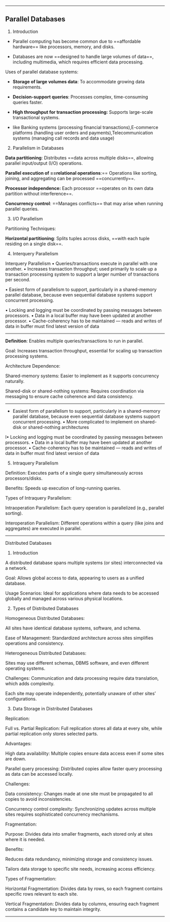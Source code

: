 

---

## Parallel Databases

1. Introduction

- Parallel computing has become common due to ==affordable hardware== like processors, memory, and disks.

- Databases are now ==designed to handle large volumes of data==, including multimedia, which requires efficient data processing.

 Uses of parallel database systems:

- **Storage of large volumes data**: To accommodate growing data requirements.

- **Decision-support queries**: Processes complex, time-consuming queries faster.

- **High throughput for transaction processing:** Supports large-scale transactional systems.
- like Banking systems (processing financial transactions),E-commerce platforms (handling user orders and payments),Telecommunication systems (managing call records and data usage)





2. Parallelism in Databases

**Data partitioning**: Distributes ==data across multiple disks==, allowing parallel input/output (I/O) operations.

**Parallel execution of ==relational operations**:== Operations like sorting, joining, and aggregating can be processed ==concurrently==.

**Processor independence:** Each processor ==operates on its own data partition without interference==.

**Concurrency control**: ==Manages conflicts== that may arise when running parallel queries.



3. I/O Parallelism



Partitioning Techniques:

**Horizontal partitioning**: Splits tuples across disks, ==with each tuple residing on a single disk==.

 




4. Interquery Parallelism

Interquery Parallelism 
• Queries/transactions execute in parallel with one another. 
• Increases transaction throughput; used primarily to scale up a transaction processing system to support a larger number of transactions per second. 

• Easiest form of parallelism to support, particularly in a shared-memory parallel database, because even sequential database systems support concurrent processing. 

• Locking and logging must be coordinated by passing messages between processors. 
• Data in a local buffer may have been updated at another processor. 
• Cache-coherency has to be maintained — reads and writes of data in buffer must find latest version of data


---
**Definition**: Enables multiple queries/transactions to run in parallel.

Goal: Increases transaction throughput, essential for scaling up transaction processing systems.

Architecture Dependence:

Shared-memory systems: Easier to implement as it supports concurrency naturally.

Shared-disk or shared-nothing systems: Requires coordination via messaging to ensure cache coherence and data consistency.

---
- Easiest form of parallelism to support, particularly in a shared-memory parallel database, because even sequential database systems support concurrent processing. 
• More complicated to implement on shared-disk or shared-nothing architectures



I• Locking and logging must be coordinated by passing messages between processors. • Data in a local buffer may have been updated at another processor. • Cache-coherency has to be maintained — reads and writes of data in buffer must find latest version of data

5. Intraquery Parallelism

Definition: Executes parts of a single query simultaneously across processors/disks.

Benefits: Speeds up execution of long-running queries.

Types of Intraquery Parallelism:

Intraoperation Parallelism: Each query operation is parallelized (e.g., parallel sorting).

Interoperation Parallelism: Different operations within a query (like joins and aggregates) are executed in parallel.



---

Distributed Databases

1. Introduction

A distributed database spans multiple systems (or sites) interconnected via a network.

Goal: Allows global access to data, appearing to users as a unified database.

Usage Scenarios: Ideal for applications where data needs to be accessed globally and managed across various physical locations.



2. Types of Distributed Databases

Homogeneous Distributed Databases:

All sites have identical database systems, software, and schema.

Ease of Management: Standardized architecture across sites simplifies operations and consistency.


Heterogeneous Distributed Databases:

Sites may use different schemas, DBMS software, and even different operating systems.

Challenges: Communication and data processing require data translation, which adds complexity.

Each site may operate independently, potentially unaware of other sites’ configurations.




3. Data Storage in Distributed Databases

Replication:

Full vs. Partial Replication: Full replication stores all data at every site, while partial replication only stores selected parts.

Advantages:

High data availability: Multiple copies ensure data access even if some sites are down.

Parallel query processing: Distributed copies allow faster query processing as data can be accessed locally.


Challenges:

Data consistency: Changes made at one site must be propagated to all copies to avoid inconsistencies.

Concurrency control complexity: Synchronizing updates across multiple sites requires sophisticated concurrency mechanisms.



Fragmentation:

Purpose: Divides data into smaller fragments, each stored only at sites where it is needed.

Benefits:

Reduces data redundancy, minimizing storage and consistency issues.

Tailors data storage to specific site needs, increasing access efficiency.


Types of Fragmentation:

Horizontal Fragmentation: Divides data by rows, so each fragment contains specific rows relevant to each site.

Vertical Fragmentation: Divides data by columns, ensuring each fragment contains a candidate key to maintain integrity.







---


